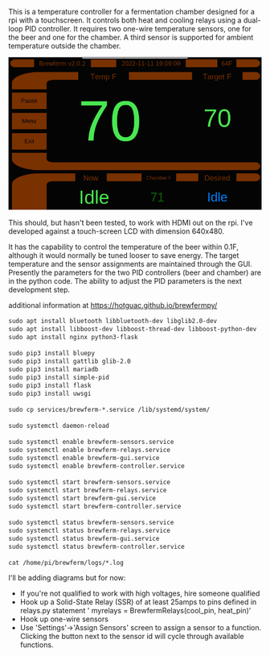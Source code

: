 This is a temperature controller for a fermentation chamber designed for a rpi with a touchscreen. It controls both heat and cooling relays using a dual-loop PID controller. It requires two one-wire temperature sensors, one for the beer and one for the chamber. A third sensor is supported for ambient temperature outside the chamber.

![Main Screen](screenshots/MainScreen.png)

This should, but hasn't been tested, to work with HDMI out on the rpi. I've developed against a touch-screen LCD with dimension 640x480.

It has the capability to control the temperature of the beer within 0.1F, although it would normally be tuned looser to save energy. The target temperature and the sensor assignments are maintained through the GUI. Presently the parameters for the two PID controllers (beer and chamber) are in the python code. The ability to adjust the PID parameters is the next development step.

additional information at https://hotguac.github.io/brewfermpy/
```
sudo apt install bluetooth libbluetooth-dev libglib2.0-dev
sudo apt install libboost-dev libboost-thread-dev libboost-python-dev
sudo apt install nginx python3-flask

sudo pip3 install bluepy
sudo pip3 install gattlib glib-2.0
sudo pip3 install mariadb
sudo pip3 install simple-pid
sudo pip3 install flask 
sudo pip3 install uwsgi

sudo cp services/brewferm-*.service /lib/systemd/system/

sudo systemctl daemon-reload

sudo systemctl enable brewferm-sensors.service
sudo systemctl enable brewferm-relays.service
sudo systemctl enable brewferm-gui.service
sudo systemctl enable brewferm-controller.service

sudo systemctl start brewferm-sensors.service
sudo systemctl start brewferm-relays.service
sudo systemctl start brewferm-gui.service
sudo systemctl start brewferm-controller.service

sudo systemctl status brewferm-sensors.service
sudo systemctl status brewferm-relays.service
sudo systemctl status brewferm-gui.service
sudo systemctl status brewferm-controller.service

cat /home/pi/brewferm/logs/*.log
```

I'll be adding diagrams but for now:
  * If you're not qualified to work with high voltages, hire someone qualified
  * Hook up a Solid-State Relay (SSR) of at least 25amps to pins defined in relays.py statement ' myrelays = BrewfermRelays(cool_pin, heat_pin)'
  * Hook up one-wire sensors
  * Use 'Settings'->'Assign Sensors' screen to assign a sensor to a function. Clicking the button next to the sensor id will cycle through available functions. 
